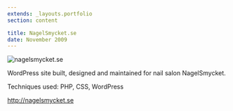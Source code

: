 ```yaml
---
extends: _layouts.portfolio
section: content

title: NagelSmycket.se
date: November 2009
---
```


![nagelsmycket.se](/media/2009/11/nagelsmycket-300x244.png)

WordPress site built, designed and maintained for nail salon NagelSmycket.

Techniques used: PHP, CSS, WordPress

<http://nagelsmycket.se>
